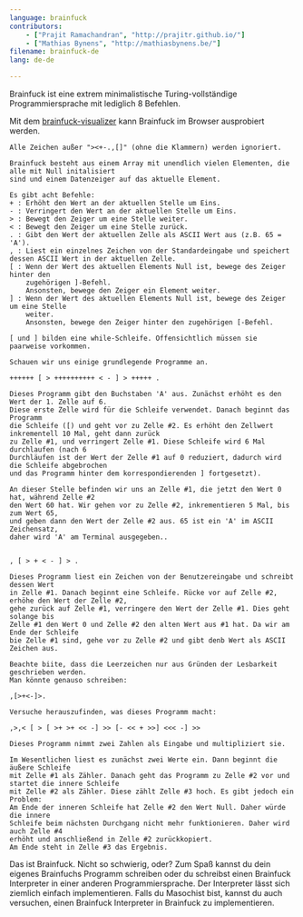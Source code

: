 ```yaml
---
language: brainfuck
contributors:
    - ["Prajit Ramachandran", "http://prajitr.github.io/"]
    - ["Mathias Bynens", "http://mathiasbynens.be/"]
filename: brainfuck-de
lang: de-de

---
```


Brainfuck ist eine extrem minimalistische Turing-vollständige Programmiersprache
mit lediglich 8 Befehlen.

Mit dem [brainfuck-visualizer](http://fatiherikli.github.io/brainfuck-visualizer/) kann
Brainfuck im Browser ausprobiert werden.

```
Alle Zeichen außer "><+-.,[]" (ohne die Klammern) werden ignoriert.

Brainfuck besteht aus einem Array mit unendlich vielen Elementen, die alle mit Null initalisiert
sind und einem Datenzeiger auf das aktuelle Element.

Es gibt acht Befehle:
+ : Erhöht den Wert an der aktuellen Stelle um Eins.
- : Verringert den Wert an der aktuellen Stelle um Eins.
> : Bewegt den Zeiger um eine Stelle weiter.
< : Bewegt den Zeiger um eine Stelle zurück.
. : Gibt den Wert der aktuellen Zelle als ASCII Wert aus (z.B. 65 = 'A').
, : Liest ein einzelnes Zeichen von der Standardeingabe und speichert dessen ASCII Wert in der aktuellen Zelle.
[ : Wenn der Wert des aktuellen Elements Null ist, bewege des Zeiger hinter den
    zugehörigen ]-Befehl.
    Ansonsten, bewege den Zeiger ein Element weiter.
] : Wenn der Wert des aktuellen Elements Null ist, bewege des Zeiger um eine Stelle
    weiter.
    Ansonsten, bewege den Zeiger hinter den zugehörigen [-Befehl.

[ und ] bilden eine while-Schleife. Offensichtlich müssen sie paarweise vorkommen.

Schauen wir uns einige grundlegende Programme an.

++++++ [ > ++++++++++ < - ] > +++++ .

Dieses Programm gibt den Buchstaben 'A' aus. Zunächst erhöht es den Wert der 1. Zelle auf 6.
Diese erste Zelle wird für die Schleife verwendet. Danach beginnt das Programm
die Schleife ([) und geht vor zu Zelle #2. Es erhöht den Zellwert inkrementell 10 Mal, geht dann zurück
zu Zelle #1, und verringert Zelle #1. Diese Schleife wird 6 Mal durchlaufen (nach 6
Durchläufen ist der Wert der Zelle #1 auf 0 reduziert, dadurch wird die Schleife abgebrochen
und das Programm hinter dem korrespondierenden ] fortgesetzt).

An dieser Stelle befinden wir uns an Zelle #1, die jetzt den Wert 0 hat, während Zelle #2
den Wert 60 hat. Wir gehen vor zu Zelle #2, inkrementieren 5 Mal, bis zum Wert 65,
und geben dann den Wert der Zelle #2 aus. 65 ist ein 'A' im ASCII Zeichensatz,
daher wird 'A' am Terminal ausgegeben..


, [ > + < - ] > .

Dieses Programm liest ein Zeichen von der Benutzereingabe und schreibt dessen Wert
in Zelle #1. Danach beginnt eine Schleife. Rücke vor auf Zelle #2, erhöhe den Wert der Zelle #2,
gehe zurück auf Zelle #1, verringere den Wert der Zelle #1. Dies geht solange bis
Zelle #1 den Wert 0 und Zelle #2 den alten Wert aus #1 hat. Da wir am Ende der Schleife
bie Zelle #1 sind, gehe vor zu Zelle #2 und gibt denb Wert als ASCII Zeichen aus.

Beachte biite, dass die Leerzeichen nur aus Gründen der Lesbarkeit geschrieben werden.
Man könnte genauso schreiben:

,[>+<-]>.

Versuche herauszufinden, was dieses Programm macht:

,>,< [ > [ >+ >+ << -] >> [- << + >>] <<< -] >>

Dieses Programm nimmt zwei Zahlen als Eingabe und multipliziert sie.

Im Wesentlichen liest es zunächst zwei Werte ein. Dann beginnt die äußere Schleife
mit Zelle #1 als Zähler. Danach geht das Programm zu Zelle #2 vor und startet die innere Schleife
mit Zelle #2 als Zähler. Diese zählt Zelle #3 hoch. Es gibt jedoch ein Problem:
Am Ende der inneren Schleife hat Zelle #2 den Wert Null. Daher würde die innere
Schleife beim nächsten Durchgang nicht mehr funktionieren. Daher wird auch Zelle #4
erhöht und anschließend in Zelle #2 zurückkopiert.
Am Ende steht in Zelle #3 das Ergebnis.
```

Das ist Brainfuck. Nicht so schwierig, oder? Zum Spaß kannst du dein eigenes Brainfuchs
Programm schreiben oder du schreibst einen Brainfuck Interpreter in einer anderen
Programmiersprache. Der Interpreter lässt sich ziemlich einfach implementieren.
Falls du Masochist bist, kannst du auch versuchen, einen Brainfuck Interpreter in Brainfuck zu implementieren.
